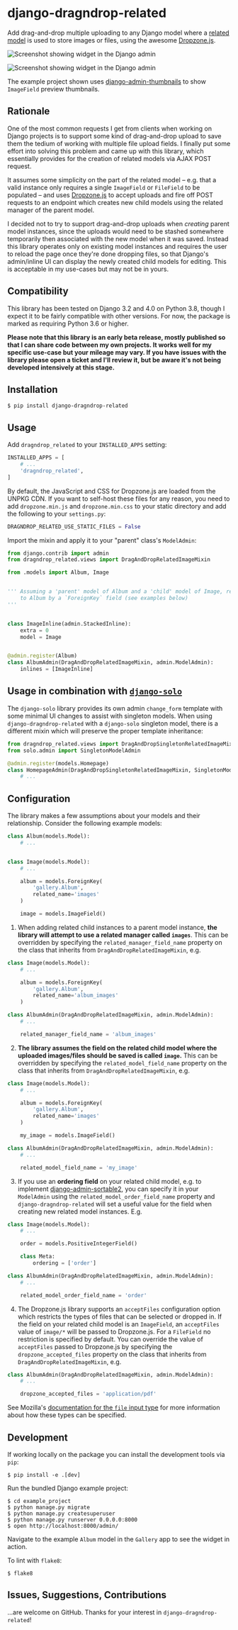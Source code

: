 # django-dragndrop-related

Add drag-and-drop multiple uploading to any Django model where a [related model](https://docs.djangoproject.com/en/4.0/ref/models/relations/) is used to store images or files, using the awesome [Dropzone.js](https://www.dropzone.dev/js/).

![Screenshot showing widget in the Django admin](/images/upload.png)

![Screenshot showing widget in the Django admin](/images/list.png)

The example project shown uses [django-admin-thumbnails](https://pypi.org/project/django-admin-thumbnails/) to show `ImageField` preview thumbnails.

## Rationale

One of the most common requests I get from clients when working on Django projects is to support some kind of drag-and-drop upload to save them the tedium of working with multiple file upload fields. I finally put some effort into solving this problem and came up with this library, which essentially provides for the creation of related models via AJAX POST request.

It assumes some simplicity on the part of the related model – e.g. that a valid instance only requires a single `ImageField` or `FileField` to be populated – and uses [Dropzone.js](https://www.dropzone.dev/js/) to accept uploads and fire off POST requests to an endpoint which creates new child models using the related manager of the parent model.

I decided not to try to support drag-and-drop uploads when _creating_ parent model instances, since the uploads would need to be stashed somewhere temporarily then associated with the new model when it was saved. Instead this library operates only on existing model instances and requires the user to reload the page once they're done dropping files, so that Django's admin/inline UI can display the newly created child models for editing. This is acceptable in my use-cases but may not be in yours.

## Compatibility

This library has been tested on Django 3.2 and 4.0 on Python 3.8, though I expect it to be fairly compatible with other versions. For now, the package is marked as requiring Python 3.6 or higher.

**Please note that this library is an early beta release, mostly published so that I can share code between my own projects. It works well for my specific use-case but your mileage may vary. If you have issues with the library please open a ticket and I'll review it, but be aware it's not being developed intensively at this stage.**

## Installation

```
$ pip install django-dragndrop-related
```

## Usage

Add `dragndrop_related` to your `INSTALLED_APPS` setting:

```python
INSTALLED_APPS = [
    # ...
    'dragndrop_related',
]
```

By default, the JavaScript and CSS for Dropzone.js are loaded from the UNPKG CDN. If you want to self-host these files for any reason, you need to add `dropzone.min.js` and `dropzone.min.css` to your static directory and add the following to your `settings.py`:

```python
DRAGNDROP_RELATED_USE_STATIC_FILES = False
```

Import the mixin and apply it to your "parent" class's `ModelAdmin`:

```python
from django.contrib import admin
from dragndrop_related.views import DragAndDropRelatedImageMixin

from .models import Album, Image


''' Assuming a 'parent' model of Album and a 'child' model of Image, related
    to Album by a `ForeignKey` field (see examples below)
'''


class ImageInline(admin.StackedInline):
    extra = 0
    model = Image


@admin.register(Album)
class AlbumAdmin(DragAndDropRelatedImageMixin, admin.ModelAdmin):
    inlines = [ImageInline]
```

## Usage in combination with [`django-solo`](https://github.com/lazybird/django-solo)

The `django-solo` library provides its own admin `change_form` template with some minimal UI changes to assist with singleton models. When using `django-dragndrop-related` with a `django-solo` singleton model, there is a different mixin which will preserve the proper template inheritance:

```python
from dragndrop_related.views import DragAndDropSingletonRelatedImageMixin
from solo.admin import SingletonModelAdmin

@admin.register(models.Homepage)
class HomepageAdmin(DragAndDropSingletonRelatedImageMixin, SingletonModelAdmin):
    # ...
```

## Configuration

The library makes a few assumptions about your models and their relationship. Consider the following example models:

```python
class Album(models.Model):
    # ...


class Image(models.Model):
    # ...

    album = models.ForeignKey(
        'gallery.Album',
        related_name='images'
    )

    image = models.ImageField()
```

1. When adding related child instances to a parent model instance, **the library will attempt to use a related manager called `images`**. This can be overridden by specifying the `related_manager_field_name` property on the class that inherits from `DragAndDropRelatedImageMixin`, e.g.

```python
class Image(models.Model):
    # ...

    album = models.ForeignKey(
        'gallery.Album',
        related_name='album_images'
    )

class AlbumAdmin(DragAndDropRelatedImageMixin, admin.ModelAdmin):
    # ...

    related_manager_field_name = 'album_images'
```

2. **The library assumes the field on the related child model where the uploaded images/files should be saved is called `image`.** This can be overridden by specifying the `related_model_field_name` property on the class that inherits from `DragAndDropRelatedImageMixin`, e.g.

```python
class Image(models.Model):
    # ...

    album = models.ForeignKey(
        'gallery.Album',
        related_name='images'
    )

    my_image = models.ImageField()

class AlbumAdmin(DragAndDropRelatedImageMixin, admin.ModelAdmin):
    # ...

    related_model_field_name = 'my_image'
```

3. If you use an **ordering field** on your related child model, e.g. to implement [django-admin-sortable2](https://django-admin-sortable2.readthedocs.io/en/latest/), you can specify it in your `ModelAdmin` using the `related_model_order_field_name` property and `django-dragndrop-related` will set a useful value for the field when creating new related model instances. E.g.

```python
class Image(models.Model):
    # ...

    order = models.PositiveIntegerField()

    class Meta:
        ordering = ['order']

class AlbumAdmin(DragAndDropRelatedImageMixin, admin.ModelAdmin):
    # ...

    related_model_order_field_name = 'order'
```

4. The Dropzone.js library supports an `acceptFiles` configuration option which restricts the types of files that can be selected or dropped in. If the field on your related child model is an `ImageField`, an `acceptFiles` value of `image/*` will be passed to Dropzone.js. For a `FileField` no restriction is specified by default. You can override the value of `acceptFiles` passed to Dropzone.js by specifying the `dropzone_accepted_files` property on the class that inherits from `DragAndDropRelatedImageMixin`, e.g.

```python
class AlbumAdmin(DragAndDropRelatedImageMixin, admin.ModelAdmin):
    # ...

    dropzone_accepted_files = 'application/pdf'
```

See Mozilla's [documentation for the `file` input type](https://developer.mozilla.org/en-US/docs/Web/HTML/Element/input/file#unique_file_type_specifiers) for more information about how these types can be specified.

## Development

If working locally on the package you can install the development tools via `pip`:

```shell
$ pip install -e .[dev]
```

Run the bundled Django example project:

```shell
$ cd example_project
$ python manage.py migrate
$ python manage.py createsuperuser
$ python manage.py runserver 0.0.0.0:8000
$ open http://localhost:8000/admin/
```

Navigate to the example `Album` model in the `Gallery` app to see the widget in action.

To lint with `flake8`:

```shell
$ flake8
```

## Issues, Suggestions, Contributions

...are welcome on GitHub. Thanks for your interest in `django-dragndrop-related`!
